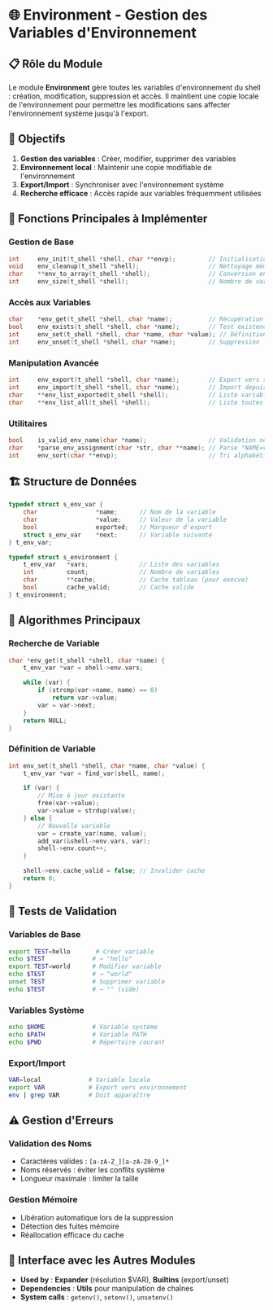 # 🌐 Environment - Gestion des Variables d'Environnement

## 📋 Rôle du Module

Le module **Environment** gère toutes les variables d'environnement du shell : création, modification, suppression et accès. Il maintient une copie locale de l'environnement pour permettre les modifications sans affecter l'environnement système jusqu'à l'export.

## 🎯 Objectifs

1. **Gestion des variables** : Créer, modifier, supprimer des variables
2. **Environnement local** : Maintenir une copie modifiable de l'environnement
3. **Export/Import** : Synchroniser avec l'environnement système
4. **Recherche efficace** : Accès rapide aux variables fréquemment utilisées

## 🔧 Fonctions Principales à Implémenter

### **Gestion de Base**

```c
int     env_init(t_shell *shell, char **envp);         // Initialisation environnement
void    env_cleanup(t_shell *shell);                   // Nettoyage mémoire
char    **env_to_array(t_shell *shell);                // Conversion en tableau
int     env_size(t_shell *shell);                      // Nombre de variables
```

### **Accès aux Variables**

```c
char    *env_get(t_shell *shell, char *name);          // Récupération valeur
bool    env_exists(t_shell *shell, char *name);        // Test existence
int     env_set(t_shell *shell, char *name, char *value); // Définition
int     env_unset(t_shell *shell, char *name);         // Suppression
```

### **Manipulation Avancée**

```c
int     env_export(t_shell *shell, char *name);        // Export vers système
int     env_import(t_shell *shell, char *name);        // Import depuis système
char    **env_list_exported(t_shell *shell);           // Liste variables exportées
char    **env_list_all(t_shell *shell);                // Liste toutes variables
```

### **Utilitaires**

```c
bool    is_valid_env_name(char *name);                 // Validation nom
char    *parse_env_assignment(char *str, char **name); // Parse "NAME=value"
int     env_sort(char **envp);                         // Tri alphabétique
```

## 🏗️ Structure de Données

```c
typedef struct s_env_var {
    char                *name;      // Nom de la variable
    char                *value;     // Valeur de la variable
    bool                exported;   // Marqueur d'export
    struct s_env_var    *next;      // Variable suivante
} t_env_var;

typedef struct s_environment {
    t_env_var   *vars;              // Liste des variables
    int         count;              // Nombre de variables
    char        **cache;            // Cache tableau (pour execve)
    bool        cache_valid;        // Cache valide
} t_environment;
```

## 📝 Algorithmes Principaux

### **Recherche de Variable**

```c
char *env_get(t_shell *shell, char *name) {
    t_env_var *var = shell->env.vars;

    while (var) {
        if (strcmp(var->name, name) == 0)
            return var->value;
        var = var->next;
    }
    return NULL;
}
```

### **Définition de Variable**

```c
int env_set(t_shell *shell, char *name, char *value) {
    t_env_var *var = find_var(shell, name);

    if (var) {
        // Mise à jour existante
        free(var->value);
        var->value = strdup(value);
    } else {
        // Nouvelle variable
        var = create_var(name, value);
        add_var(&shell->env.vars, var);
        shell->env.count++;
    }

    shell->env.cache_valid = false; // Invalider cache
    return 0;
}
```

## 🧪 Tests de Validation

### **Variables de Base**

```bash
export TEST=hello       # Créer variable
echo $TEST             # → "hello"
export TEST=world      # Modifier variable
echo $TEST             # → "world"
unset TEST             # Supprimer variable
echo $TEST             # → "" (vide)
```

### **Variables Système**

```bash
echo $HOME             # Variable système
echo $PATH             # Variable PATH
echo $PWD              # Répertoire courant
```

### **Export/Import**

```bash
VAR=local             # Variable locale
export VAR            # Export vers environnement
env | grep VAR        # Doit apparaître
```

## ⚠️ Gestion d'Erreurs

### **Validation des Noms**

- Caractères valides : `[a-zA-Z_][a-zA-Z0-9_]*`
- Noms réservés : éviter les conflits système
- Longueur maximale : limiter la taille

### **Gestion Mémoire**

- Libération automatique lors de la suppression
- Détection des fuites mémoire
- Réallocation efficace du cache

## 🔗 Interface avec les Autres Modules

- **Used by** : **Expander** (résolution $VAR), **Builtins** (export/unset)
- **Dependencies** : **Utils** pour manipulation de chaînes
- **System calls** : `getenv()`, `setenv()`, `unsetenv()`
